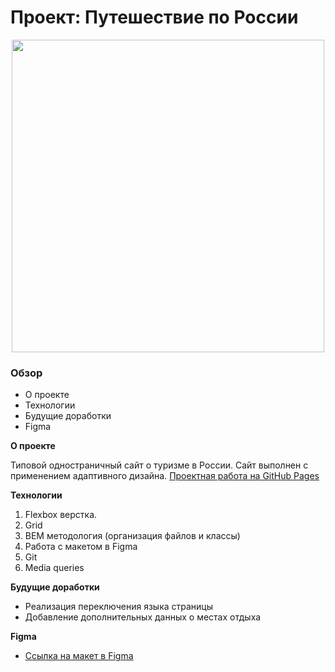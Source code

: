 # Проект: Путешествие по России
<div align=center>
<img src="https://github.com/Rafforty/russian-travel/assets/96177295/508295a8-83c2-4704-b766-fbf1f54d0c5b" width=500px>
</div>


### Обзор
* О проекте
* Технологии
* Будущие доработки
* Figma

**О проекте**

Типовой одностраничный сайт о туризме в России. Сайт выполнен с применением адаптивного дизайна. 
[Проектная работа на GitHub Pages](https://rafforty.github.io/russian-travel/index.html)

**Технологии**

1. Flexbox верстка.
2. Grid
3. BEM методология (организация файлов и классы)
4. Работа с макетом в Figma
5. Git 
6. Media queries 

**Будущие доработки**

* Реализация переключения языка страницы
* Добавление дополнительных данных о местах отдыха

**Figma**

* [Ссылка на макет в Figma](https://www.figma.com/file/5S2WSbEFL6awjVWJ0NWL8Q/Sprint-3_-Russia-_-desktop-mobile?node-id=28503%3A0)
